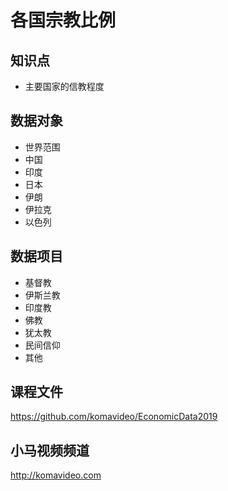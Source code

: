 各国宗教比例
==========

## 知识点

* 主要国家的信教程度

## 数据对象

+ 世界范围
+ 中国
+ 印度
+ 日本
+ 伊朗
+ 伊拉克
+ 以色列

## 数据项目

+ 基督教
+ 伊斯兰教
+ 印度教
+ 佛教
+ 犹太教
+ 民间信仰
+ 其他

## 课程文件

https://github.com/komavideo/EconomicData2019

## 小马视频频道

http://komavideo.com
